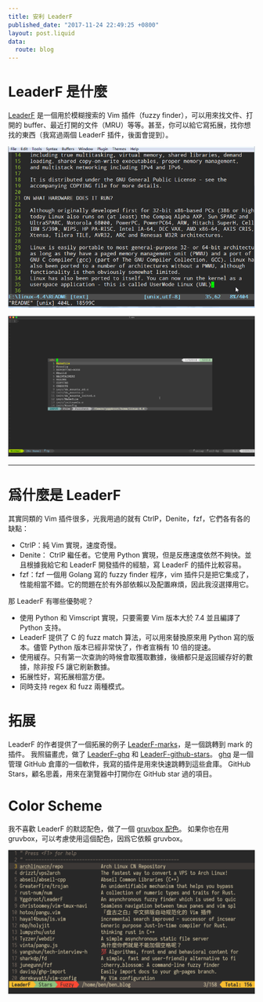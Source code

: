 ```yaml
---
title: 安利 LeaderF
published_date: "2017-11-24 22:49:25 +0800"
layout: post.liquid
data:
  route: blog
---
```

# LeaderF 是什麼
[LeaderF][3] 是一個用於模糊搜索的 Vim 插件（fuzzy finder），可以用來找文件、打開的 buffer、最近打開的文件（MRU）等等。甚至，你可以給它寫拓展，找你想找的東西（我寫過兩個 LeaderF 插件，後面會提到）。

![NameOnly Mode][1]

![FullPath Mode][2]

---

# 爲什麼是 LeaderF
其實同類的 Vim 插件很多，光我用過的就有 CtrlP，Denite，fzf，它們各有各的缺點：
- CtrlP：純 Vim 實現，速度奇慢。
- Denite： CtrlP 繼任者。它使用 Python 實現，但是反應速度依然不夠快。並且根據我給它和 LeaderF 開發插件的經驗，寫 LeaderF 的插件比較容易。
- fzf：fzf 一個用 Golang 寫的 fuzzy finder 程序，vim 插件只是把它集成了，性能相當不錯。它的問題在於有外部依賴以及配置麻煩，因此我沒選擇用它。

那 LeaderF 有哪些優勢呢？
- 使用 Python 和 Vimscript 實現，只要需要 Vim 版本大於 7.4 並且編譯了 Python 支持。
- LeaderF 提供了 C 的 fuzz match 算法，可以用來替換原來用 Python 寫的版本。儘管 Python 版本已經非常快了，作者宣稱有 10 倍的提速。
- 使用緩存。只有第一次查詢的時候會取獲取數據，後續都只是返回緩存好的數據，除非按 F5 讓它刷新數據。
- 拓展性好，寫拓展相當方便。
- 同時支持 regex 和 fuzz 兩種模式。 

# 拓展
LeaderF 的作者提供了一個拓展的例子 [LeaderF-marks][4]，是一個跳轉到 mark 的插件。
我照貓畫虎，做了 [LeaderF-ghq][6] 和 [LeaderF-github-stars][5]。
[ghq][7] 是一個管理 GitHub 倉庫的一個軟件，我寫的插件是用來快速跳轉到這些倉庫。
GitHub Stars，顧名思義，用來在瀏覽器中打開你在 GitHub star 過的項目。

# Color Scheme
我不喜歡 LeaderF 的默認配色，做了一個 [gruvbox 配色][8]。
如果你也在用 gruvbox，可以考慮使用這個配色，因爲它依賴 gruvbox。

![leaderf gruvbox](/img/leaderf-gruvbox.png) 

  [1]: https://raw.githubusercontent.com/Yggdroot/Images/master/leaderf/leaderf_1.gif
  [2]: https://raw.githubusercontent.com/Yggdroot/Images/master/leaderf/leaderf_2.gif
  [3]: https://github.com/Yggdroot/LeaderF
  [4]: https://github.com/Yggdroot/LeaderF-marks
  [5]: https://github.com/bennyyip/LeaderF-github-stars
  [6]: https://github.com/bennyyip/LeaderF-ghq
  [7]: https://github.com/motemen/ghq
  [8]: https://github.com/bennyyip/dot-vim/blob/master/after/autoload/leaderf/colorscheme/gruvbox.vim


